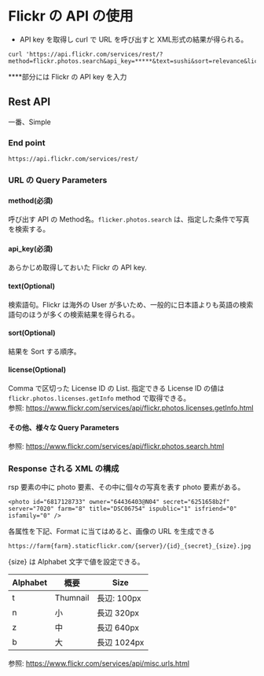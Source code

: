 # Flickr の API の使用

- API key を取得し curl で URL を呼び出すと XML形式の結果が得られる。

```shell
curl 'https://api.flickr.com/services/rest/?method=flickr.photos.search&api_key=*****&text=sushi&sort=relevance&license=4,5,6,9'
```
\****部分には Flickr の API key を入力

## Rest API
一番、Simple

### End point
```shell
https://api.flickr.com/services/rest/
```

### URL の Query Parameters
#### method(必須)
呼び出す API の Method名。`flicker.photos.search` は、指定した条件で写真を検索する。

#### api_key(必須)
あらかじめ取得しておいた Flickr の API key.

#### text(Optional)
検索語句。Flickr は海外の User が多いため、一般的に日本語よりも英語の検索語句のほうが多くの検索結果を得られる。

#### sort(Optional)
結果を Sort する順序。

#### license(Optional)
Comma で区切った License ID の List.
指定できる License ID の値は `flickr.photos.licenses.getInfo` method で取得できる。  
参照: https://www.flickr.com/services/api/flickr.photos.licenses.getInfo.html

#### その他、様々な Query Parameters
参照: https://www.flickr.com/services/api/flickr.photos.search.html

### Response される XML の構成
rsp 要素の中に photo 要素、その中に個々の写真を表す photo 要素がある。
```shell
<photo id="6817128733" owner="64436403@N04" secret="6251658b2f" server="7020" farm="8" title="DSC06754" ispublic="1" isfriend="0" isfamily="0" />
```
各属性を下記、Format に当てはめると、画像の URL を生成できる
```shell
https://farm{farm}.staticflickr.com/{server}/{id}_{secret}_{size}.jpg
```
{size} は Alphabet 文字で値を設定できる。

| Alphabet | 概要       | Size      |
|----------|----------|-----------|
| t        | Thumnail | 長辺: 100px |
| n        | 小        | 長辺 320px  |
| z        | 中        | 長辺 640px  |
| b        | 大        | 長辺 1024px |

参照: https://www.flickr.com/services/api/misc.urls.html

